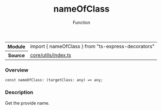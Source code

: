 <header class="symbol-info-header">    <h1 id="nameofclass">nameOfClass</h1>    <label class="symbol-info-type-label function">Function</label>      </header>
<section class="symbol-info">      <table class="is-full-width">        <tbody>        <tr>          <th>Module</th>          <td>            <div class="lang-typescript">                <span class="token keyword">import</span> { nameOfClass }                 <span class="token keyword">from</span>                 <span class="token string">"ts-express-decorators"</span>                            </div>          </td>        </tr>        <tr>          <th>Source</th>          <td>            <a href="https://romakita.github.io/ts-express-decorators/#//blob/v2.10.0/src/core/utils/index.ts#L0-L0">                core/utils/index.ts            </a>        </td>        </tr>                </tbody>      </table>    </section>

### Overview

<pre><code class="typescript-lang"><span class="token keyword">const</span> nameOfClass<span class="token punctuation">:</span> <span class="token punctuation">(</span>targetClass<span class="token punctuation">:</span> <span class="token keyword">any</span><span class="token punctuation">)</span> => <span class="token keyword">any</span><span class="token punctuation">;</span></code></pre>

### Description

Get the provide name.
